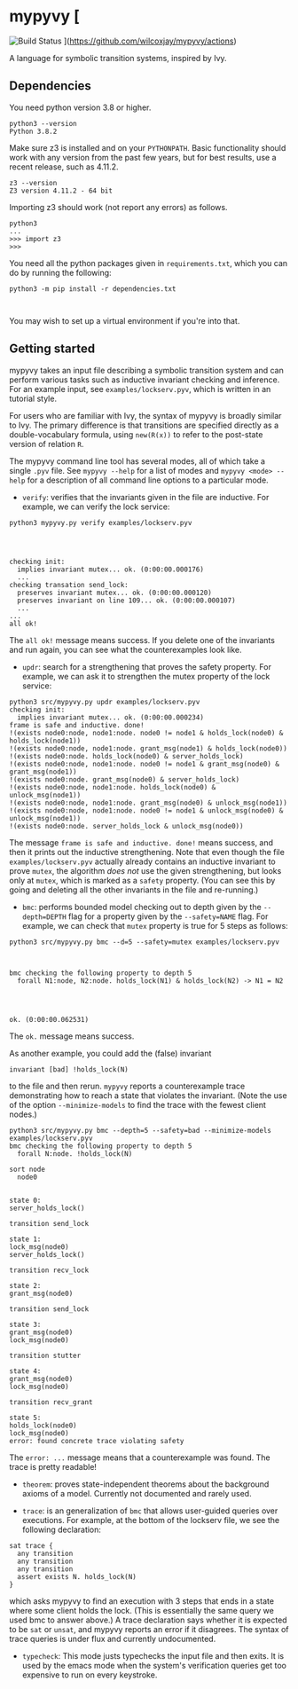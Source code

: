 # mypyvy [
![Build Status](https://github.com/wilcoxjay/mypyvy/actions/workflows/build.yml/badge.svg)
](https://github.com/wilcoxjay/mypyvy/actions)




A language for symbolic transition systems, inspired by Ivy.

## Dependencies

You need python version 3.8 or higher.





```
python3 --version
Python 3.8.2
```

Make sure z3 is installed and on your `PYTHONPATH`. Basic functionality should
work with any version from the past few years, but for best results, use a recent
release, such as 4.11.2.

```
z3 --version
Z3 version 4.11.2 - 64 bit
```

Importing z3 should work (not report any errors) as follows.

```
python3
...
>>> import z3
>>>
```



You need all the python packages given in `requirements.txt`, which you can
do by running the following:

```
python3 -m pip install -r dependencies.txt



```

You may wish to set up a virtual environment if you're into that.



## Getting started

mypyvy takes an input file describing a symbolic transition system and can
perform various tasks such as inductive invariant checking and inference.  For
an example input, see `examples/lockserv.pyv`, which is written in an tutorial
style.

For users who are familiar with Ivy, the syntax of mypyvy is broadly similar to
Ivy.  The primary difference is that transitions are specified directly as a
double-vocabulary formula, using `new(R(x))` to refer to the post-state version
of relation `R`.

The mypyvy command line tool has several modes, all of which take a single `.pyv`
file.  See `mypyvy --help` for a list of modes and `mypyvy <mode> --help` for
a description of all command line options to a particular mode.
- `verify`: verifies that the invariants given in the file are inductive.
  For example, we can verify the lock service:
```
python3 mypyvy.py verify examples/lockserv.pyv




checking init:
  implies invariant mutex... ok. (0:00:00.000176)
  ...
checking transation send_lock:
  preserves invariant mutex... ok. (0:00:00.000120)
  preserves invariant on line 109... ok. (0:00:00.000107)
  ...
...
all ok!
```

  The `all ok!` message means success. If you delete one of the invariants and run again,
  you can see what the counterexamples look like.

- `updr`: search for a strengthening that proves the safety property.  For
  example, we can ask it to strengthen the mutex property of the lock service:

```
python3 src/mypyvy.py updr examples/lockserv.pyv
checking init:
  implies invariant mutex... ok. (0:00:00.000234)
frame is safe and inductive. done!
!(exists node0:node, node1:node. node0 != node1 & holds_lock(node0) & holds_lock(node1))
!(exists node0:node, node1:node. grant_msg(node1) & holds_lock(node0))
!(exists node0:node. holds_lock(node0) & server_holds_lock)
!(exists node0:node, node1:node. node0 != node1 & grant_msg(node0) & grant_msg(node1))
!(exists node0:node. grant_msg(node0) & server_holds_lock)
!(exists node0:node, node1:node. holds_lock(node0) & unlock_msg(node1))
!(exists node0:node, node1:node. grant_msg(node0) & unlock_msg(node1))
!(exists node0:node, node1:node. node0 != node1 & unlock_msg(node0) & unlock_msg(node1))
!(exists node0:node. server_holds_lock & unlock_msg(node0))
```

  The message `frame is safe and inductive. done!` means success, and then it
  prints out the inductive strengthening.  Note that even though the file
  `examples/lockserv.pyv` actually already contains an inductive invariant to prove
  `mutex`, the algorithm *does not* use the given strengthening, but looks only
  at `mutex`, which is marked as a `safety` property.  (You can see this by
  going and deleting all the other invariants in the file and re-running.)

- `bmc`: performs bounded model checking out to depth given by the `--depth=DEPTH`
  flag for a property given by the `--safety=NAME` flag. For example, we can check
  that `mutex` property is true for 5 steps as follows:
```
python3 src/mypyvy.py bmc --d=5 --safety=mutex examples/lockserv.pyv



bmc checking the following property to depth 5
  forall N1:node, N2:node. holds_lock(N1) & holds_lock(N2) -> N1 = N2




ok. (0:00:00.062531)
```

  The `ok.` message means success.

  As another example, you could add the (false) invariant
```
invariant [bad] !holds_lock(N)
```
  to the file and then rerun.  `mypyvy` reports a counterexample trace demonstrating
  how to reach a state that violates the invariant. (Note the use of the option
  `--minimize-models` to find the trace with the fewest client nodes.)

```
python3 src/mypyvy.py bmc --depth=5 --safety=bad --minimize-models examples/lockserv.pyv
bmc checking the following property to depth 5
  forall N:node. !holds_lock(N)

sort node
  node0


state 0:
server_holds_lock()

transition send_lock

state 1:
lock_msg(node0)
server_holds_lock()

transition recv_lock

state 2:
grant_msg(node0)

transition send_lock

state 3:
grant_msg(node0)
lock_msg(node0)

transition stutter

state 4:
grant_msg(node0)
lock_msg(node0)

transition recv_grant

state 5:
holds_lock(node0)
lock_msg(node0)
error: found concrete trace violating safety
```

  The `error: ...` message means that a counterexample was found.  The trace is
  pretty readable!

- `theorem`: proves state-independent theorems about the background axioms of a model.
  Currently not documented and rarely used.

- `trace`: is an generalization of `bmc` that allows user-guided queries over executions.
  For example, at the bottom of the lockserv file, we see the following declaration:
```
sat trace {
  any transition
  any transition
  any transition
  assert exists N. holds_lock(N)
}
```

which asks mypyvy to find an execution with 3 steps that ends in a state where
some client holds the lock. (This is essentially the same query we used bmc to
answer above.)  A trace declaration says whether it is expected to be `sat` or
`unsat`, and mypyvy reports an error if it disagrees.  The syntax of trace queries
is under flux and currently undocumented.

- `typecheck`: This mode justs typechecks the input file and then exits. It is
  used by the emacs mode when the system's verification queries get too expensive
  to run on every keystroke.
